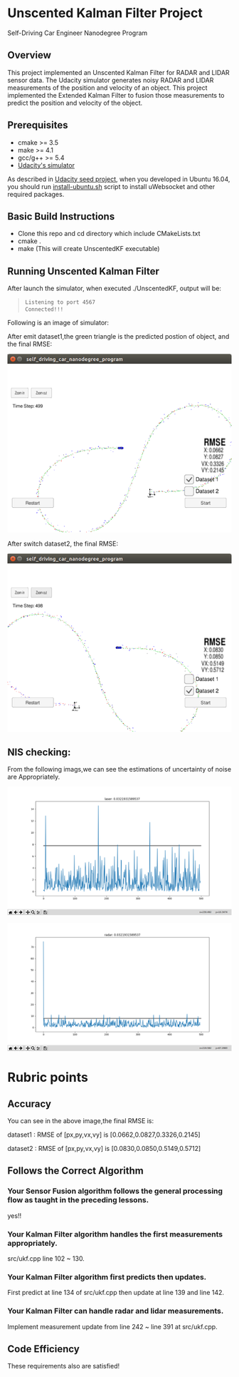 # Unscented Kalman Filter Project
Self-Driving Car Engineer Nanodegree Program

## Overview
This project implemented an Unscented Kalman Filter for RADAR and LIDAR sensor data. The Udacity simulator generates noisy RADAR and LIDAR measurements of the position and velocity of an object. This project implemented the Extended Kalman Filter  to fusion those measurements to predict the position and velocity of the object. 

## Prerequisites

+ cmake >= 3.5
+ make >= 4.1
+ gcc/g++ >= 5.4
+ [Udacity's simulator](https://github.com/udacity/self-driving-car-sim/releases)

As described in [Udacity seed project](https://github.com/udacity/CarND-Extended-Kalman-Filter-Project), when you developed in Ubuntu 16.04, you should run [install-ubuntu.sh](https://github.com/wuqianliang/CarND-EKF-Project/blob/master/install-ubuntu.sh) script to install uWebsocket and other required packages.

## Basic Build Instructions
+ Clone this repo and cd directory which include CMakeLists.txt
+ cmake .
+ make (This will create UnscentedKF executable) 

## Running Unscented Kalman Filter
After launch the simulator, when executed ./UnscentedKF, output will be:
>     Listening to port 4567
>     Connected!!!

Following is an image of simulator:

After emit dataset1,the green triangle is the predicted postion of object, and the final RMSE:

![Alt text](https://github.com/wuqianliang/CarND-UKF-Project/blob/master/images/dataset1-RMSE.png "Optional title")

After switch dataset2, the final RMSE:

![Alt text](https://github.com/wuqianliang/CarND-UKF-Project/blob/master/images/dataset2-RMSE.png "Optional title")

## NIS checking:

From the following imags,we can see the estimations of uncertainty of noise are Appropriately.

![NIS laser](https://github.com/wuqianliang/CarND-UKF-Project/blob/master/images/nis-laser.png "Optional title")

![NIS radar](https://github.com/wuqianliang/CarND-UKF-Project/blob/master/images/nis-radar.png "Optional title")

# Rubric points
## Accuracy
You can see in the above image,the final RMSE is:

dataset1 : RMSE of \[px,py,vx,vy\] is \[0.0662,0.0827,0.3326,0.2145\]

dataset2 : RMSE of \[px,py,vx,vy\] is \[0.0830,0.0850,0.5149,0.5712\]

## Follows the Correct Algorithm
### Your Sensor Fusion algorithm follows the general processing flow as taught in the preceding lessons.
yes!!

### Your Kalman Filter algorithm handles the first measurements appropriately.
src/ukf.cpp line 102 ~ 130.

### Your Kalman Filter algorithm first predicts then updates.
First predict at line 134 of src/ukf.cpp then update at line 139 and line 142.

### Your Kalman Filter can handle radar and lidar measurements.
Implement measurement update from line 242 ~ line 391 at src/ukf.cpp.

## Code Efficiency
These requirements also are satisfied!

